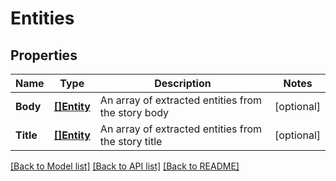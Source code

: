 # Entities

## Properties

Name | Type | Description | Notes
------------ | ------------- | ------------- | -------------
**Body** | [**[]Entity**](Entity.md) | An array of extracted entities from the story body | [optional] 
**Title** | [**[]Entity**](Entity.md) | An array of extracted entities from the story title | [optional] 

[[Back to Model list]](../README.md#documentation-for-models) [[Back to API list]](../README.md#documentation-for-api-endpoints) [[Back to README]](../README.md)



